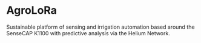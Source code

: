 # AgroLoRa
Sustainable platform of sensing and irrigation automation based around the SenseCAP K1100 with predictive analysis via the Helium Network.

